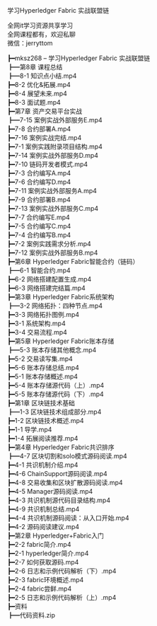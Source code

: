 学习Hyperledger Fabric 实战联盟链

全网it学习资源共享学习<br>全网课程都有，欢迎私聊<br>微信：jerryttom<br>

┣━mksz268 – 学习Hyperledger Fabric 实战联盟链<br> ┣━第8章 课程总结<br> ┣━8-1 知识点小结.mp4<br> ┣━8-2 优化&amp;拓展.mp4<br> ┣━8-4 展望未来.mp4<br> ┣━8-3 面试题.mp4<br> ┣━第7章 资产交易平台实战<br> ┣━7-15 案例实战外部服务E.mp4<br> ┣━7-8 合约部署A.mp4<br> ┣━7-16 案例实战完结.mp4<br> ┣━7-1 案例实践附录项目结构.mp4<br> ┣━7-14 案例实战外部服务D.mp4<br> ┣━7-10 链码开发者模式.mp4<br> ┣━7-3 合约编写A.mp4<br> ┣━7-6 合约编写D.mp4<br> ┣━7-11 案例实战外部服务A.mp4<br> ┣━7-9 合约部署B.mp4<br> ┣━7-13 案例实战外部服务C.mp4<br> ┣━7-7 合约编写E.mp4<br> ┣━7-5 合约编写C.mp4<br> ┣━7-4 合约编写B.mp4<br> ┣━7-2 案例实践需求分析.mp4<br> ┣━7-12 案例实战外部服务B.mp4<br> ┣━第6章 Hyperledger Fabric智能合约（链码）<br> ┣━6-1 智能合约.mp4<br> ┣━6-2 网络搭建配置生成.mp4<br> ┣━6-3 网络搭建完结篇.mp4<br> ┣━第3章 Hyperledger Fabric系统架构<br> ┣━3-2 网络拓扑：四种节点.mp4<br> ┣━3-3 网络拓扑图例.mp4<br> ┣━3-1 系统架构.mp4<br> ┣━3-4 交易流程.mp4<br> ┣━第5章 Hyperledger Fabric账本存储<br> ┣━5-3 账本存储其他概念.mp4<br> ┣━5-2 交易读写集.mp4<br> ┣━5-6 账本存储总结.mp4<br> ┣━5-1 账本存储概述.mp4<br> ┣━5-4 账本存储源代码（上）.mp4<br> ┣━5-5 账本存储源代码（下）.mp4<br> ┣━第1章 区块链技术基础<br> ┣━1-3 区块链技术组成部分.mp4<br> ┣━1-2 区块链技术概述.mp4<br> ┣━1-1 导学.mp4<br> ┣━1-4 拓展阅读推荐.mp4<br> ┣━第4章 Hyperledger Fabric共识排序<br> ┣━4-7 区块切割和solo模式源码阅读.mp4<br> ┣━4-1 共识机制介绍.mp4<br> ┣━4-6 ChainSupport源码阅读.mp4<br> ┣━4-8 交易收集和区块扩散源码阅读.mp4<br> ┣━4-5 Manager源码阅读.mp4<br> ┣━4-3 共识机制源代码目录结构.mp4<br> ┣━4-9 共识机制总结.mp4<br> ┣━4-4 共识机制源码阅读：从入口开始.mp4<br> ┣━4-2 源码阅读建议.mp4<br> ┣━第2章 Hyperledger+Fabric入门<br> ┣━2-2 fabric简介.mp4<br> ┣━2-1 hyperledger简介.mp4<br> ┣━2-7 如何获取源码.mp4<br> ┣━2-6 日志和示例代码解析（下）.mp4<br> ┣━2-3 fabric环境概述.mp4<br> ┣━2-4 fabric尝鲜.mp4<br> ┣━2-5 日志和示例代码解析（上）.mp4<br> ┣━资料<br> ┣━代码资料.zip